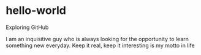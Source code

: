 # hello-world


Exploring GitHub


I am an inquisitive guy who is always looking for the opportunity to learn something new everyday. 
Keep it real, keep it interesting is my motto in life


